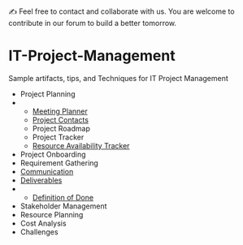 :writing_hand: Feel free to contact and collaborate with us. You are welcome to contribute in our forum to build a better tomorrow. 

# IT-Project-Management
Sample artifacts, tips, and Techniques for IT Project Management

- Project Planning
- - [Meeting Planner](https://github.com/e2eSolutionArchitect/IT-Project-Management/blob/main/project-plan/meeting-planner.md)
  - [Project Contacts](https://github.com/e2eSolutionArchitect/IT-Project-Management/blob/main/project-plan/project-contacts.md)
  - Project Roadmap
  - Project Tracker
  - [Resource Availability Tracker](https://github.com/e2eSolutionArchitect/IT-Project-Management/blob/main/project-plan/resource-availability-tracker.md)
- Project Onboarding
- Requirement Gathering
- [Communication](https://github.com/e2eSolutionArchitect/IT-Project-Management/tree/main/communication)
- [Deliverables](https://github.com/e2eSolutionArchitect/IT-Project-Management/blob/main/deliverables/readme.md)
- - [Definition of Done](https://github.com/e2eSolutionArchitect/IT-Project-Management/blob/main/deliverables/definition-of-done.md)
- Stakeholder Management
- Resource Planning
- Cost Analysis
- Challenges
